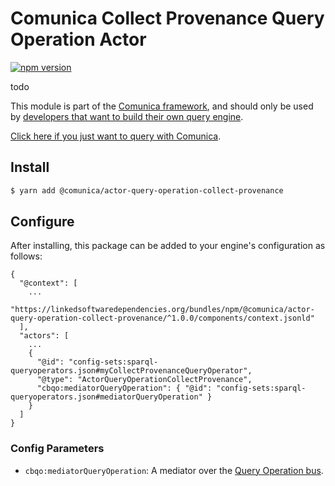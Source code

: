 # Comunica Collect Provenance Query Operation Actor

[![npm version](https://badge.fury.io/js/%40comunica%2Factor-query-operation-collect-provenance.svg)](https://www.npmjs.com/package/@comunica/actor-query-operation-collect-provenance)

todo

This module is part of the [Comunica framework](https://github.com/comunica/comunica),
and should only be used by [developers that want to build their own query engine](https://comunica.dev/docs/modify/).

[Click here if you just want to query with Comunica](https://comunica.dev/docs/query/).

## Install

```bash
$ yarn add @comunica/actor-query-operation-collect-provenance
```

## Configure

After installing, this package can be added to your engine's configuration as follows:
```text
{
  "@context": [
    ...
    "https://linkedsoftwaredependencies.org/bundles/npm/@comunica/actor-query-operation-collect-provenance/^1.0.0/components/context.jsonld"  
  ],
  "actors": [
    ...
    {
      "@id": "config-sets:sparql-queryoperators.json#myCollectProvenanceQueryOperator",
      "@type": "ActorQueryOperationCollectProvenance",
      "cbqo:mediatorQueryOperation": { "@id": "config-sets:sparql-queryoperators.json#mediatorQueryOperation" }
    }
  ]
}
```

### Config Parameters

* `cbqo:mediatorQueryOperation`: A mediator over the [Query Operation bus](https://github.com/comunica/comunica/tree/master/packages/bus-query-operation).
